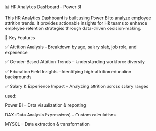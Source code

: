 📊 HR Analytics Dashboard – Power BI

This HR Analytics Dashboard is built using Power BI to analyze employee attrition trends. It provides actionable insights for HR teams to enhance employee retention strategies through data-driven decision-making.

🚀 Key Features

✅ Attrition Analysis – Breakdown by age, salary slab, job role, and experience

✅ Gender-Based Attrition Trends – Understanding workforce diversity

✅ Education Field Insights – Identifying high-attrition education backgrounds

✅ Salary & Experience Impact – Analyzing attrition across salary ranges

used:

Power BI – Data visualization & reporting

DAX (Data Analysis Expressions) – Custom calculations

MYSQL – Data extraction & transformation
